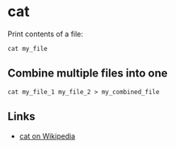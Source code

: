 # cat

Print contents of a file:

	cat my_file


## Combine multiple files into one

	cat my_file_1 my_file_2 > my_combined_file


## Links

- [cat on Wikipedia](http://en.wikipedia.org/wiki/Cat_%28Unix%29)
